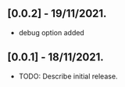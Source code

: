 ## [0.0.2] - 19/11/2021.

* debug option added

## [0.0.1] - 18/11/2021.

* TODO: Describe initial release.
